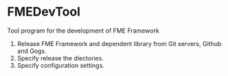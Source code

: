 # FMEDevTool
Tool program for the development of FME Framework
1. Release FME Framework and dependent library from Git servers, Github and Gogs.
2. Specify release the diectories.
3. Specify configuration settings.
